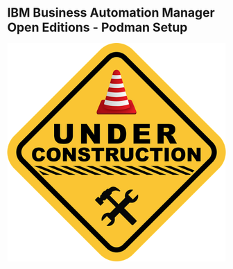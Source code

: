 # IBM Business Automation Manager Open Editions - Podman Setup

![Under Construction](../../doc/images/under-construction.png)